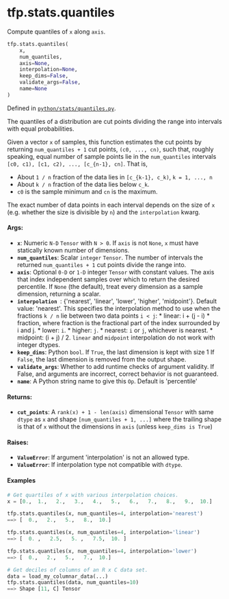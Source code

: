 <div itemscope itemtype="http://developers.google.com/ReferenceObject">
<meta itemprop="name" content="tfp.stats.quantiles" />
<meta itemprop="path" content="Stable" />
</div>

# tfp.stats.quantiles

Compute quantiles of `x` along `axis`.

``` python
tfp.stats.quantiles(
    x,
    num_quantiles,
    axis=None,
    interpolation=None,
    keep_dims=False,
    validate_args=False,
    name=None
)
```



Defined in [`python/stats/quantiles.py`](https://github.com/tensorflow/probability/tree/master/tensorflow_probability/python/stats/quantiles.py).

<!-- Placeholder for "Used in" -->

The quantiles of a distribution are cut points dividing the range into
intervals with equal probabilities.

Given a vector `x` of samples, this function estimates the cut points by
returning `num_quantiles + 1` cut points, `(c0, ..., cn)`, such that, roughly
speaking, equal number of sample points lie in the `num_quantiles` intervals
`[c0, c1), [c1, c2), ..., [c_{n-1}, cn]`.  That is,

* About `1 / n` fraction of the data lies in `[c_{k-1}, c_k)`, `k = 1, ..., n`
* About `k / n` fraction of the data lies below `c_k`.
* `c0` is the sample minimum and `cn` is the maximum.

The exact number of data points in each interval depends on the size of
`x` (e.g. whether the size is divisible by `n`) and the `interpolation` kwarg.

#### Args:

* <b>`x`</b>:  Numeric `N-D` `Tensor` with `N > 0`.  If `axis` is not `None`,
    `x` must have statically known number of dimensions.
* <b>`num_quantiles`</b>:  Scalar `integer` `Tensor`.  The number of intervals the
    returned `num_quantiles + 1` cut points divide the range into.
* <b>`axis`</b>:  Optional `0-D` or `1-D` integer `Tensor` with constant values. The
    axis that index independent samples over which to return the desired
    percentile.  If `None` (the default), treat every dimension as a sample
    dimension, returning a scalar.
* <b>`interpolation `</b>: {'nearest', 'linear', 'lower', 'higher', 'midpoint'}.
    Default value: 'nearest'.  This specifies the interpolation method to
    use when the fractions `k / n` lie between two data points `i < j`:
      * linear: i + (j - i) * fraction, where fraction is the fractional part
        of the index surrounded by i and j.
      * lower: `i`.
      * higher: `j`.
      * nearest: `i` or `j`, whichever is nearest.
      * midpoint: (i + j) / 2. `linear` and `midpoint` interpolation do not
        work with integer dtypes.
* <b>`keep_dims`</b>:  Python `bool`. If `True`, the last dimension is kept with size 1
    If `False`, the last dimension is removed from the output shape.
* <b>`validate_args`</b>:  Whether to add runtime checks of argument validity. If
    False, and arguments are incorrect, correct behavior is not guaranteed.
* <b>`name`</b>:  A Python string name to give this `Op`.  Default is 'percentile'


#### Returns:

* <b>`cut_points`</b>:  A `rank(x) + 1 - len(axis)` dimensional `Tensor` with same
  `dtype` as `x` and shape `[num_quantiles + 1, ...]` where the trailing shape
  is that of `x` without the dimensions in `axis` (unless `keep_dims is True`)


#### Raises:

* <b>`ValueError`</b>:  If argument 'interpolation' is not an allowed type.
* <b>`ValueError`</b>:  If interpolation type not compatible with `dtype`.

#### Examples

```python
# Get quartiles of x with various interpolation choices.
x = [0.,  1.,   2.,   3.,   4.,   5.,   6.,   7.,   8.,   9.,  10.]

tfp.stats.quantiles(x, num_quantiles=4, interpolation='nearest')
==> [  0.,   2.,   5.,   8.,  10.]

tfp.stats.quantiles(x, num_quantiles=4, interpolation='linear')
==> [  0. ,   2.5,   5. ,   7.5,  10. ]

tfp.stats.quantiles(x, num_quantiles=4, interpolation='lower')
==> [  0.,   2.,   5.,   7.,  10.]

# Get deciles of columns of an R x C data set.
data = load_my_columnar_data(...)
tfp.stats.quantiles(data, num_quantiles=10)
==> Shape [11, C] Tensor
```